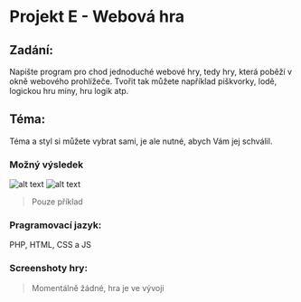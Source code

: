 # Projekt E - Webová hra

## Zadání:
Napište program pro chod jednoduché webové hry, tedy hry, která poběží v okně webového prohlížeče.
Tvořit tak můžete například piškvorky, lodě, logickou hru miny, hru logik atp.
## Téma:
Téma a styl si můžete vybrat sami, je ale nutné, abych Vám jej schválil.
### Možný výsledek
![alt text](https://i.imgur.com/AOH7w4f.png)
![alt text](https://www.funstockretro.co.uk/news/wp-content/uploads/2017/07/Pong-653x400.png)
> Pouze příklad
### Pragramovací jazyk:
PHP, HTML, CSS a JS

### Screenshoty hry:
> Momentálně žádné, hra je ve vývoji
